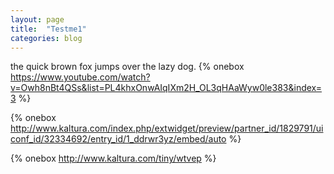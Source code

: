 ```yaml
---
layout: page
title:  "Testme1"
categories: blog
---
```


the quick brown fox jumps over the lazy dog.
{% onebox https://www.youtube.com/watch?v=Owh8nBt4QSs&list=PL4khxOnwAIqIXm2H_OL3qHAaWyw0le383&index=3 %}

{% onebox http://www.kaltura.com/index.php/extwidget/preview/partner_id/1829791/uiconf_id/32334692/entry_id/1_ddrwr3yz/embed/auto %}

{% onebox http://www.kaltura.com/tiny/wtvep %}


